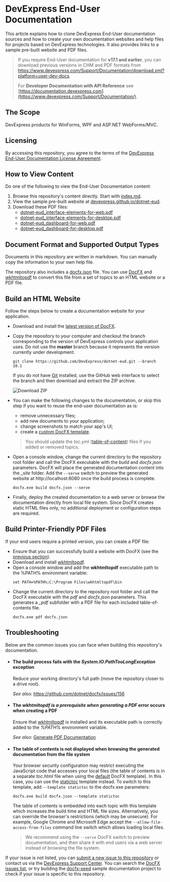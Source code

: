 # DevExpress End-User Documentation

This article explains how to clone DevExpress End-User documentation sources and how to create your own documentation websites and help files for projects based on DevExpress technologies. It also provides links to a sample pre-built website and PDF files.


> If you require End-User documentation for **v17.1 and earlier**, you can download previous versions in CHM and PDF formats from https://www.devexpress.com/Support/Documentation/download.xml?platform=user-dev-docs.
>
> For **Developer Documentation with API Reference** see [https://documentation.devexpress.com](https://www.devexpress.com/Support/Documentation/).

## The Scope
DevExpress products for WinForms, WPF and ASP.NET WebForms/MVC. 

## Licensing
By accessing this repository, you agree to the terms of the [DevExpress End-User Documentation License Agreement](LICENSE.md).

## How to View Content
Do one of the following to view the End-User Documentation content:

1. Browse this repository's content directly. Start with [index.md](index.md).
2. View the sample pre-built website at [devexpress.github.io/dotnet-eud](https://devexpress.github.io/dotnet-eud/).
3. Download these PDF files:
   * [dotnet-eud_interface-elements-for-web.pdf](https://devexpress.github.io/dotnet-eud/pdf/dotnet-eud_interface-elements-for-web.pdf)
   * [dotnet-eud_interface-elements-for-desktop.pdf](https://devexpress.github.io/dotnet-eud/pdf/dotnet-eud_interface-elements-for-desktop.pdf)
   * [dotnet-eud_dashboard-for-web.pdf](https://devexpress.github.io/dotnet-eud/pdf/dotnet-eud_dashboard-for-web.pdf)
   * [dotnet-eud_dashboard-for-desktop.pdf](https://devexpress.github.io/dotnet-eud/pdf/dotnet-eud_dashboard-for-desktop.pdf)

## Document Format and Supported Output Types
Documents in this repository are written in markdown. You can manually copy the information to your own help file.

The repository also includes a [docfx.json](docfx.json) file. You can use [DocFX](https://dotnet.github.io/docfx/) and [wkhtmltopdf](https://github.com/wkhtmltopdf/wkhtmltopdf) to convert this file from a set of topics to an HTML website or a PDF file.   

## Build an HTML Website
Follow the steps below to create a documentation website for your application.

- Download and install the [latest version of DocFX](https://github.com/dotnet/docfx/releases). 
- Copy the repository to your computer and checkout the branch corresponding to the version of DevExpress controls your application uses. Do not use the **master** branch because it represents the version currently under development.
    ```
    git clone https://github.com/DevExpress/dotnet-eud.git --branch 18.1
    ```
  If you do not have [Git](https://git-scm.com/) installed, use the GitHub web interface to select the branch and then download and extract the ZIP archive.
  
  ![Download ZIP](https://user-images.githubusercontent.com/20167812/29712204-4ffaee9e-89a1-11e7-8a0e-3ff0464adda4.png)
- You can make the following changes to the documentation, or skip this step if you want to reuse the end-user documentation as is:
  - remove unnecessary files;
  - add new documents to your application;
  - change screenshots to match your app's UI;
  - create a [custom DocFX template](https://dotnet.github.io/docfx/tutorial/howto_create_custom_template.html).
  > You should update the *toc.yml* ([table-of-content](https://dotnet.github.io/docfx/tutorial/intro_toc.html)) files if you added or removed topics.
- Open a console window, change the current directory to the repository root folder and call the DocFX executable with the *build* and *docfx.json* parameters. DocFX will place the generated documentation content into the *\_site* folder. Add the `--serve` switch to preview the generated website at http://localhost:8080 once the build process is complete. 
    ```
    docfx.exe build docfx.json --serve
    ```
- Finally, deploy the created documentation to a web server or browse the documentation directly from local file system. Since DocFX creates static HTML files only, no additional deployment or configuration steps are required.

## Build Printer-Friendly PDF Files
If your end users require a printed version, you can create a PDF file:
- Ensure that you can successfully build a website with DocFX (see the [previous section](#build-your-own-documentation-website)).
- Download and install [wkhtmltopdf](https://wkhtmltopdf.org/downloads.html).
- Open a console window and add the **wkhtmltopdf** executable path to the %PATH% environment variable:
    ```
    set PATH=%PATH%;C:\Program Files\wkhtmltopdf\bin
    ```
- Change the current directory to the repository root folder and call the DocFX executable with the *pdf* and *docfx.json* parameters. This generates a *_pdf* subfоlder with a PDF file for each included table-of-contents file.
    ```
    docfx.exe pdf docfx.json
    ```

## Troubleshooting
Below are the common issues you can face when building this repository's documentation. 

* #### The build process fails with the *System.IO.PathTooLongException* exception
  Reduce your working directory's full path (move the repository closer to a drive root).

  *See also:* https://github.com/dotnet/docfx/issues/156
  
* #### The *wkhtmltopdf is a prerequisite when generating a PDF* error occurs when creating a PDF
  Ensure that [wkhtmltopdf](https://wkhtmltopdf.org/downloads.html) is installed and its executable path is correctly added to the *%PATH%* environment variable.

  *See also:* [Generate PDF Documentation](http://dotnet.github.io/docfx/tutorial/walkthrough/walkthrough_generate_pdf.html)
 
* #### The table of contents is not displayed when browsing the generated documentation from the file system
  Your browser security configuration may restrict executing the JavaScript code that accesses your local files (the table of contents is in a separate *toc.html* file when using the [default](https://github.com/dotnet/docfx/tree/dev/src/docfx.website.themes/default) DocFX template). In this case, you can use the [statictoc](https://github.com/dotnet/docfx/tree/dev/src/docfx.website.themes/statictoc) template instead. To switch to this template, add `--template statictoc` to the docfx.exe parameters:
    ```
    docfx.exe build docfx.json --template statictoc
    ```
  The table of contents is embedded into each topic with this template which increases the build time and HTML file sizes. Alternatively, you can override the browser's restrictions (which may be unsecure). For example, Google Chrome and Microsoft Edge accept the `--allow-file-access-from-files` command line switch which allows loading local files.
  
  > We recommend using the `--serve` DocFX switch to preview documentation, and then share it with end users via a web server instead of browsing the file system.

If your issue is not listed, you can [submit a new issue to this repository](https://github.com/DevExpress/dotnet-eud/issues/new) or contact us via the [DevExpress Support Center](https://www.devexpress.com/Support/Center/). You can search the [DocFX issues list](https://github.com/dotnet/docfx/issues), or try building the [docfx\-seed](https://github.com/docascode/docfx-seed) sample documentation project to check if your issue is specific to this repository. 
